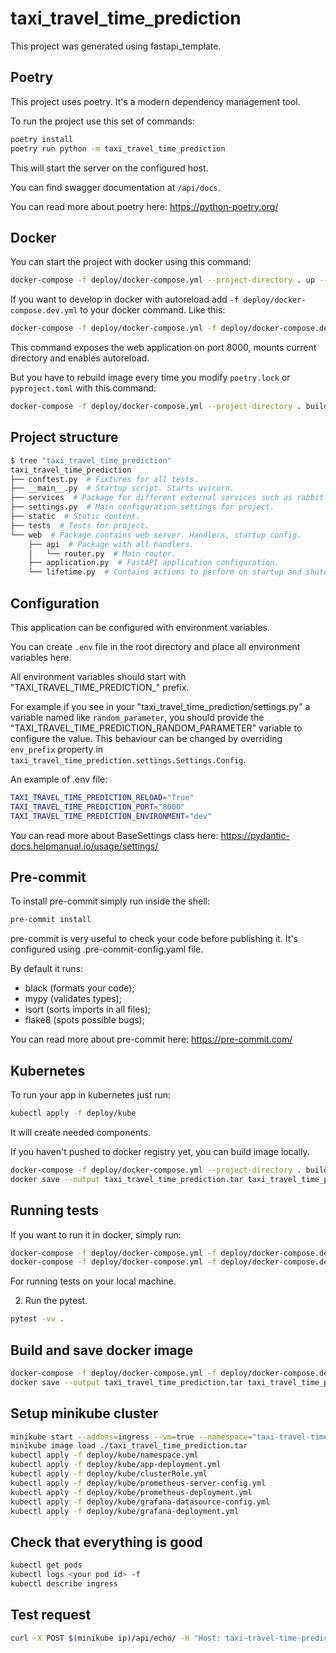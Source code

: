 # taxi_travel_time_prediction

This project was generated using fastapi_template.

## Poetry

This project uses poetry. It's a modern dependency management
tool.

To run the project use this set of commands:

```bash
poetry install
poetry run python -m taxi_travel_time_prediction
```

This will start the server on the configured host.

You can find swagger documentation at `/api/docs`.

You can read more about poetry here: https://python-poetry.org/

## Docker

You can start the project with docker using this command:

```bash
docker-compose -f deploy/docker-compose.yml --project-directory . up --build
```

If you want to develop in docker with autoreload add `-f deploy/docker-compose.dev.yml` to your docker command.
Like this:

```bash
docker-compose -f deploy/docker-compose.yml -f deploy/docker-compose.dev.yml --project-directory . up --build
```

This command exposes the web application on port 8000, mounts current directory and enables autoreload.

But you have to rebuild image every time you modify `poetry.lock` or `pyproject.toml` with this command:

```bash
docker-compose -f deploy/docker-compose.yml --project-directory . build
```

## Project structure

```bash
$ tree "taxi_travel_time_prediction"
taxi_travel_time_prediction
├── conftest.py  # Fixtures for all tests.
├── __main__.py  # Startup script. Starts uvicorn.
├── services  # Package for different external services such as rabbit or redis etc.
├── settings.py  # Main configuration settings for project.
├── static  # Static content.
├── tests  # Tests for project.
└── web  # Package contains web server. Handlers, startup config.
    ├── api  # Package with all handlers.
    │   └── router.py  # Main router.
    ├── application.py  # FastAPI application configuration.
    └── lifetime.py  # Contains actions to perform on startup and shutdown.
```

## Configuration

This application can be configured with environment variables.

You can create `.env` file in the root directory and place all
environment variables here.

All environment variables should start with "TAXI_TRAVEL_TIME_PREDICTION_" prefix.

For example if you see in your "taxi_travel_time_prediction/settings.py" a variable named like
`random_parameter`, you should provide the "TAXI_TRAVEL_TIME_PREDICTION_RANDOM_PARAMETER"
variable to configure the value. This behaviour can be changed by overriding `env_prefix` property
in `taxi_travel_time_prediction.settings.Settings.Config`.

An example of .env file:
```bash
TAXI_TRAVEL_TIME_PREDICTION_RELOAD="True"
TAXI_TRAVEL_TIME_PREDICTION_PORT="8000"
TAXI_TRAVEL_TIME_PREDICTION_ENVIRONMENT="dev"
```

You can read more about BaseSettings class here: https://pydantic-docs.helpmanual.io/usage/settings/

## Pre-commit

To install pre-commit simply run inside the shell:
```bash
pre-commit install
```

pre-commit is very useful to check your code before publishing it.
It's configured using .pre-commit-config.yaml file.

By default it runs:
* black (formats your code);
* mypy (validates types);
* isort (sorts imports in all files);
* flake8 (spots possible bugs);


You can read more about pre-commit here: https://pre-commit.com/

## Kubernetes
To run your app in kubernetes
just run:
```bash
kubectl apply -f deploy/kube
```

It will create needed components.

If you haven't pushed to docker registry yet, you can build image locally.

```bash
docker-compose -f deploy/docker-compose.yml --project-directory . build
docker save --output taxi_travel_time_prediction.tar taxi_travel_time_prediction:latest
```


## Running tests

If you want to run it in docker, simply run:

```bash
docker-compose -f deploy/docker-compose.yml -f deploy/docker-compose.dev.yml --project-directory . run --build --rm api pytest -vv .
docker-compose -f deploy/docker-compose.yml -f deploy/docker-compose.dev.yml --project-directory . down
```

For running tests on your local machine.


2. Run the pytest.
```bash
pytest -vv .
```

## Build and save docker image
```bash
docker-compose -f deploy/docker-compose.yml -f deploy/docker-compose.dev.yml --project-directory . build
docker save --output taxi_travel_time_prediction.tar taxi_travel_time_prediction:latest
```


## Setup minikube cluster
```bash
minikube start --addons=ingress --vm=true --namespace="taxi-travel-time-prediction"
minikube image load ./taxi_travel_time_prediction.tar
kubectl apply -f deploy/kube/namespace.yml
kubectl apply -f deploy/kube/app-deployment.yml
kubectl apply -f deploy/kube/clusterRole.yml
kubectl apply -f deploy/kube/prometheus-server-config.yml
kubectl apply -f deploy/kube/prometheus-deployment.yml
kubectl apply -f deploy/kube/grafana-datasource-config.yml
kubectl apply -f deploy/kube/grafana-deployment.yml
```


## Check that everything is good
```bash
kubectl get pods
kubectl logs <your pod id> -f
kubectl describe ingress
```


## Test request
```bash
curl -X POST $(minikube ip)/api/echo/ -H "Host: taxi-travel-time-prediction.local" -H "accept: application/json" -H "Content-Type: application/json" -d '{"message": "Hello, world!"}'
```

